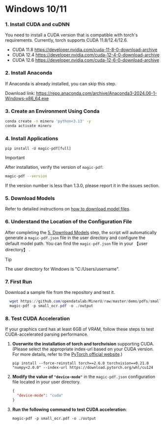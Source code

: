 # Windows 10/11

### 1. Install CUDA and cuDNN

You need to install a CUDA version that is compatible with torch's requirements. Currently, torch supports CUDA 11.8/12.4/12.6.

- CUDA 11.8 https://developer.nvidia.com/cuda-11-8-0-download-archive
- CUDA 12.4 https://developer.nvidia.com/cuda-12-4-0-download-archive
- CUDA 12.6 https://developer.nvidia.com/cuda-12-6-0-download-archive

### 2. Install Anaconda

If Anaconda is already installed, you can skip this step.

Download link: https://repo.anaconda.com/archive/Anaconda3-2024.06-1-Windows-x86_64.exe

### 3. Create an Environment Using Conda

```bash
conda create -n mineru 'python<3.13' -y
conda activate mineru
```

### 4. Install Applications

```
pip install -U magic-pdf[full]
```

> [!IMPORTANT]
> After installation, verify the version of `magic-pdf`:
>
> ```bash
> magic-pdf --version
> ```
>
> If the version number is less than 1.3.0, please report it in the issues section.

### 5. Download Models

Refer to detailed instructions on [how to download model files](how_to_download_models_en.md).

### 6. Understand the Location of the Configuration File

After completing the [5. Download Models](#5-download-models) step, the script will automatically generate a `magic-pdf.json` file in the user directory and configure the default model path.
You can find the `magic-pdf.json` file in your 【user directory】 .

> [!TIP]
> The user directory for Windows is "C:/Users/username".

### 7. First Run

Download a sample file from the repository and test it.

```powershell
  wget https://github.com/opendatalab/MinerU/raw/master/demo/pdfs/small_ocr.pdf -O small_ocr.pdf
  magic-pdf -p small_ocr.pdf -o ./output
```

### 8. Test CUDA Acceleration

If your graphics card has at least 6GB of VRAM, follow these steps to test CUDA-accelerated parsing performance.

1. **Overwrite the installation of torch and torchvision** supporting CUDA.(Please select the appropriate index-url based on your CUDA version. For more details, refer to the [PyTorch official website](https://pytorch.org/get-started/locally/).)

   ```
   pip install --force-reinstall torch==2.6.0 torchvision==0.21.0 "numpy<2.0.0" --index-url https://download.pytorch.org/whl/cu124
   ```

2. **Modify the value of `"device-mode"`** in the `magic-pdf.json` configuration file located in your user directory.

   ```json
   {
     "device-mode": "cuda"
   }
   ```


3. **Run the following command to test CUDA acceleration**:

   ```
   magic-pdf -p small_ocr.pdf -o ./output
   ```